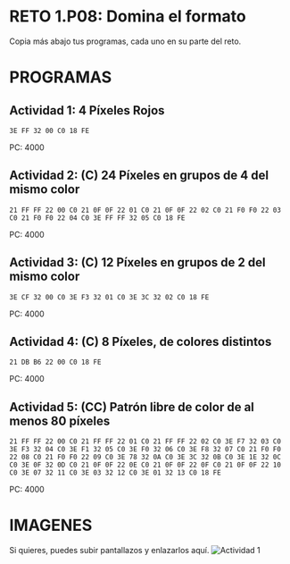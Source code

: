 # RETO 1.P08: Domina el formato
Copia más abajo tus programas, cada uno en su parte del reto.

# PROGRAMAS

## Actividad 1: 4 Píxeles Rojos
```
3E FF 32 00 C0 18 FE
```
PC: 4000

## Actividad 2: (C) 24 Píxeles en grupos de 4 del mismo color
```
21 FF FF 22 00 C0 21 0F 0F 22 01 C0 21 0F 0F 22 02 C0 21 F0 F0 22 03 C0 21 F0 F0 22 04 C0 3E FF FF 32 05 C0 18 FE
```
PC: 4000

## Actividad 3: (C) 12 Píxeles en grupos de 2 del mismo color
```
3E CF 32 00 C0 3E F3 32 01 C0 3E 3C 32 02 C0 18 FE
```
PC: 4000

## Actividad 4: (C) 8 Píxeles, de colores distintos
```
21 DB B6 22 00 C0 18 FE
```
PC: 4000
## Actividad 5: (CC) Patrón libre de color de al menos 80 píxeles
```
21 FF FF 22 00 C0 21 FF FF 22 01 C0 21 FF FF 22 02 C0 3E F7 32 03 C0 3E F3 32 04 C0 3E F1 32 05 C0 3E F0 32 06 C0 3E F8 32 07 C0 21 F0 F0 22 08 C0 21 F0 F0 22 09 C0 3E 78 32 0A C0 3E 3C 32 0B C0 3E 1E 32 0C C0 3E 0F 32 0D C0 21 0F 0F 22 0E C0 21 0F 0F 22 0F C0 21 0F 0F 22 10 C0 3E 07 32 11 C0 3E 03 32 12 C0 3E 01 32 13 C0 18 FE
```
PC: 4000

# IMAGENES
Si quieres, puedes subir pantallazos y enlazarlos aquí.
![Actividad 1](/pixelrojo.png)

